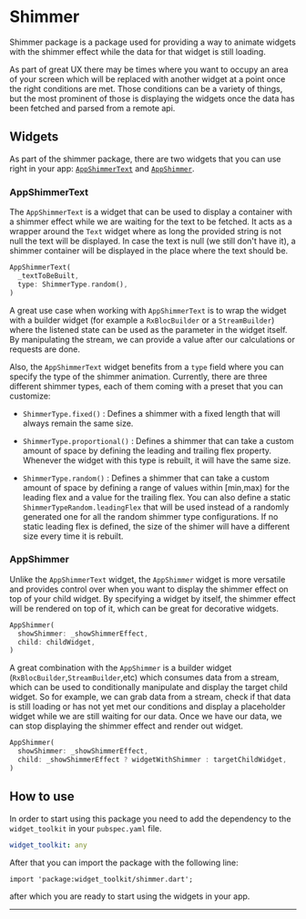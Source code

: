 # Shimmer

Shimmer package is a package used for providing a way to animate widgets with the shimmer effect while the data for that widget is still loading.

As part of great UX there may be times where you want to occupy an area of your screen which will be replaced with another widget at a point once the right conditions are met. Those conditions can be a variety of things, but the most prominent of those is displaying the widgets once the data has been fetched and parsed from a remote api.

## Widgets

As part of the shimmer package, there are two widgets that you can use right in your app: [`AppShimmerText`](#app-shimmer-text) and [`AppShimmer`](#app-shimmer). 

<div id="app-shimmer-text">

### AppShimmerText

The `AppShimmerText` is a widget that can be used to display a container with a shimmer effect while we are waiting for the text to be fetched. It acts as a wrapper around the `Text` widget where as long the provided string is not null the text will be displayed. In case the text is null (we still don't have it), a shimmer container will be displayed in the place where the text should be.

```dart
AppShimmerText(
  _textToBeBuilt,
  type: ShimmerType.random(),
)
```

A great use case when working with `AppShimmerText` is to wrap the widget with a builder widget (for example a `RxBlocBuilder` or a `StreamBuilder`) where the listened state can be used as the parameter in the widget itself. By manipulating the stream, we can provide a value after our calculations or requests are done.

Also, the `AppShimmerText` widget benefits from a `type` field where you can specify the type of the shimmer animation. Currently, there are three different shimmer types, each of them coming with a preset that you can customize:

- `ShimmerType.fixed()` : Defines a shimmer with a fixed length that will always remain the same size.

- `ShimmerType.proportional()` : Defines a shimmer that can take a custom amount of space by defining the leading and trailing flex property. Whenever the widget with this type is rebuilt, it will have the same size.

- `ShimmerType.random()` : Defines a shimmer that can take a custom amount of space by defining a range of values within [min,max) for the leading flex and a value for the trailing flex. You can also define a static `ShimmerTypeRandom.leadingFlex` that will be used instead of a randomly generated one for all the random shimmer type configurations. If no static leading flex is defined, the size of the shimer will have a different size every time it is rebuilt.

<div id="app-shimmer">


### AppShimmer

Unlike the `AppShimmerText` widget, the `AppShimmer` widget is more versatile and provides control over when you want to display the shimmer effect on top of your child widget. By specifying a widget by itself, the shimmer effect will be rendered on top of it, which can be great for decorative widgets.

```dart
AppShimmer(
  showShimmer: _showShimmerEffect,
  child: childWidget,
)
```

A great combination with the `AppShimmer` is a builder widget (`RxBlocBuilder`,`StreamBuilder`,etc) which consumes data from a stream, which can be used to conditionally manipulate and display the target child widget. So for example, we can grab data from a stream, check if that data is still loading or has not yet met our conditions and display a placeholder widget while we are still waiting for our data. Once we have our data, we can stop displaying the shimmer effect and render out widget.

```dart
AppShimmer(
  showShimmer: _showShimmerEffect,
  child: _showShimmerEffect ? widgetWithShimmer : targetChildWidget,
)
```



## How to use

In order to start using this package you need to add the dependency to the `widget_toolkit` in your `pubspec.yaml` file.

```yaml
widget_toolkit: any
```

After that you can import the package with the following line:

`import 'package:widget_toolkit/shimmer.dart';`

after which you are ready to start using the widgets in your app.

---
